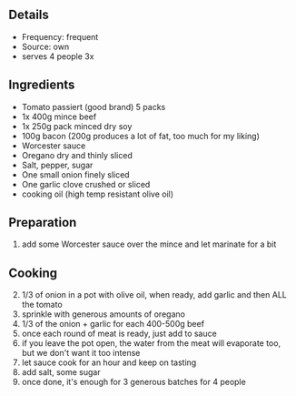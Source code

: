 ## Details

* Frequency: frequent
* Source: own
* serves 4 people 3x

## Ingredients

* Tomato passiert (good brand) 5 packs
* 1x 400g mince beef
* 1x 250g pack minced dry soy
* 100g bacon (200g produces a lot of fat, too much for my liking)
* Worcester sauce
* Oregano dry and thinly sliced
* Salt, pepper, sugar
* One small onion finely sliced
* One garlic clove crushed or sliced
* cooking oil (high temp resistant olive oil)

## Preparation

1. add some Worcester sauce over the mince and let marinate for a bit

## Cooking

2. 1/3 of onion in a pot with olive oil, when ready, add garlic and then ALL the tomato
3. sprinkle with generous amounts of oregano
3. 1/3 of the onion + garlic for each 400-500g beef
4. once each round of meat is ready, just add to sauce
5. if you leave the pot open, the water from the meat will evaporate too, but we don't want it too intense
7. let sauce cook for an hour and keep on tasting
8. add salt, some sugar
9. once done, it's enough for 3 generous batches for 4 people
